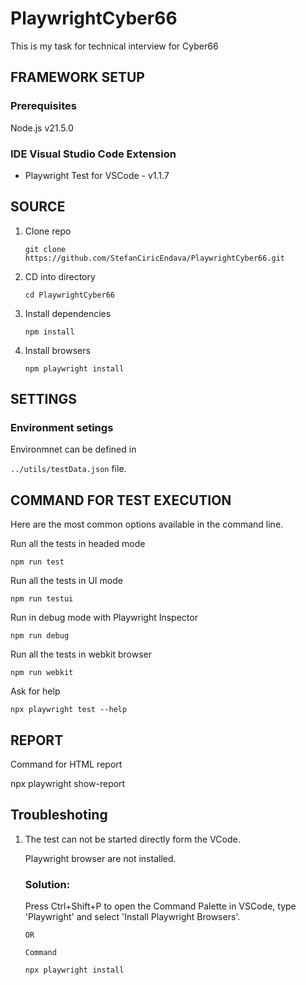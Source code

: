 # PlaywrightCyber66
This is my task for technical interview for Cyber66

## FRAMEWORK SETUP
 ### Prerequisites
 Node.js v21.5.0

 ### IDE Visual Studio Code Extension
 
* Playwright Test for VSCode - v1.1.7


## SOURCE

1. Clone repo
   ```
   git clone https://github.com/StefanCiricEndava/PlaywrightCyber66.git
   ```

2. CD into directory
   ```
   cd PlaywrightCyber66  
   ```

3. Install dependencies
   ```
   npm install
   ```

4. Install browsers
   ```
   npm playwright install
   ```

## SETTINGS
### Environment setings
Environmnet can be defined in 

`../utils/testData.json` file.

## COMMAND FOR TEST EXECUTION

Here are the most common options available in the command line.

Run all the tests in headed mode 

`npm run test`

Run all the tests in UI mode 

`npm run testui`

Run in debug mode with Playwright Inspector

`npm run debug`

Run all the tests in webkit browser

`npm run webkit`

Ask for help

`npx playwright test --help`


## REPORT

Command for HTML report

npx playwright show-report

## Troubleshoting

1. The test can not be started directly form the VCode. 

    Playwright browser are not installed.

    ### Solution:

    Press Ctrl+Shift+P to open the Command Palette in VSCode, type 'Playwright' and select 'Install Playwright Browsers'.
    ```
    OR
    
    Command

    npx playwright install
    ```